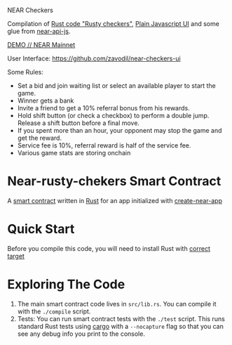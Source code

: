 NEAR Checkers

Compilation of [Rust code "Rusty checkers"](https://github.com/dboone/rusty-checkers), [Plain Javascript UI](https://github.com/codethejason/checkers) and some glue from [near-api-js](https://docs.near.org/docs/api/javascript-library).

[DEMO // NEAR Mainnet](https://checkers.nearspace.info/)

User Interface: https://github.com/zavodil/near-checkers-ui

Some Rules:
- Set a bid and join waiting list or select an available player to start the game.
- Winner gets a bank
- Invite a friend to get a 10% referral bonus from his rewards.
- Hold shift button (or check a checkbox) to perform a double jump. Release a shift button before a final move.
- If you spent more than an hour, your opponent may stop the game and get the reward.
- Service fee is 10%, referral reward is half of the service fee.
- Various game stats are storing onchain

Near-rusty-chekers Smart Contract
==================

A [smart contract] written in [Rust] for an app initialized with [create-near-app]


Quick Start
===========

Before you compile this code, you will need to install Rust with [correct target]


Exploring The Code
==================

1. The main smart contract code lives in `src/lib.rs`. You can compile it with
   the `./compile` script.
2. Tests: You can run smart contract tests with the `./test` script. This runs
   standard Rust tests using [cargo] with a `--nocapture` flag so that you
   can see any debug info you print to the console.


  [smart contract]: https://docs.near.org/docs/develop/contracts/overview
  [Rust]: https://www.rust-lang.org/
  [create-near-app]: https://github.com/near/create-near-app
  [correct target]: https://github.com/near/near-sdk-rs#pre-requisites
  [cargo]: https://doc.rust-lang.org/book/ch01-03-hello-cargo.html
